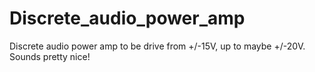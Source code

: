 # Discrete_audio_power_amp
Discrete audio power amp to be drive from +/-15V, up to maybe +/-20V.  Sounds pretty nice!
